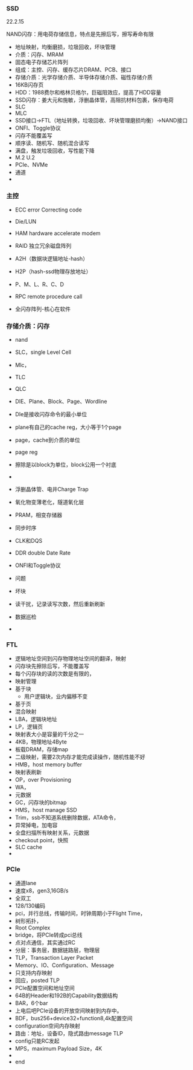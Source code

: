 ### SSD  

22.2.15  

NAND闪存：用电荷存储信息，特点是先擦后写，擦写寿命有限  
- 地址映射，均衡磨损，垃圾回收，坏块管理  
- 介质：闪存、MRAM  
- 固态电子存储芯片阵列  
- 组成：主控、闪存、缓存芯片DRAM、PCB、接口  
- 存储介质：光学存储介质、半导体存储介质、磁性存储介质  
- 16KB闪存页  
- HDD：1988费尔和格林贝格尔，巨磁阻效应，提高了HDD容量  
- SSD闪存：姜大元和施敏，浮删晶体管，高阻抗材料包裹，保存电荷  
- SLC  
- MLC  
- SSD接口->FTL（地址转换，垃圾回收、坏块管理磨损均衡）->NAND接口
- ONFI、Toggle协议  
- 闪存不能覆盖写  
- 顺序读、随机写、随机混合读写  
- 满盘，触发垃圾回收，写性能下降  
- M.2 U.2 
- PCIe、NVMe  
- 通道  
- 

### 主控  
- ECC error Correcting code  
- Die/LUN  
- HAM hardware accelerate modem  
- RAID 独立冗余磁盘阵列  

- A2H（数据块逻辑地址-hash）  
- H2P（hash-ssd物理存放地址）  
- P、M、L、R、C、D  
- RPC remote procedure call  
- 全闪存阵列-核心在软件  
### 存储介质：闪存  
- nand  
- SLC，single Level Cell  
- Mlc，
- TLC  
- QLC  
- DIE、Plane、Block、Page、Wordline
- DIe是接收闪存命令的最小单位  
- plane有自己的cache reg，大小等于1个page    
- page，cache到介质的单位  
- page reg  
- 擦除是以block为单位，block公用一个衬底  
-   
- 浮删晶体管、电井Charge Trap  
- 氧化物变薄老化，隧道氧化层  
- PRAM，相变存储器  
- 同步时序  
- CLK和DQS  
- DDR double Date Rate  
- ONFI和Toggle协议  

- 问题
- 坏块  
- 读干扰，记录读写次数，然后重新刷新   
- 数据巡检  
- 
### FTL  
- 逻辑地址空间到闪存物理地址空间的翻译，映射  
- 闪存块先擦除后写，不能覆盖写  
- 每个闪存块的读的次数是有限的，
- 映射管理  
- 基于块  
  - 用户逻辑块，业内偏移不变
- 基于页  
- 混合映射  
- LBA，逻辑块地址  
- LP，逻辑页  
- 映射表大小是容量的千分之一  
- 4KB，物理地址4Byte  
- 板载DRAM，存储map  
- 二级映射，需要2次内存才能完成读操作，随机性能不好  
- HMB，host memory buffer  
- 映射表刷新  
- OP，over Provisioning    
- WA，  
- 元数据  
- GC，闪存块的bitmap  
- HMS，host manage SSD  
- Trim，ssb不知道系统删除数据，ATA命令，  
- 异常掉电，加电容  
- 全盘扫描所有映射关系，元数据  
- checkout point，快照  
- SLC cache  
-   
### PCIe  
- 通道lane  
- 速度x8，gen3,16GB/s
- 全双工  
- 128/130编码  
- pci，并行总线，传输时间，时钟周期小于Flight Time，  
- 树形拓扑，  
- Root Complex  
- bridge，将PCIe转成pci总线  
- 点对点通信，其实通过RC  
- 分层：事务层，数据链路层，物理层  
- TLP，Transaction Layer Packet  
- Memory、IO、Configuration、Message  
- 只支持内存映射   
- 回应，posted TLP  
- PCIe配置空间和地址空间  
- 64B的Header和192B的Capability数据结构  
- BAR，6个bar  
- 上电后吧PCIe设备的开放空间映射到内存中。  
- BDF，bus256+device32+function8,4k配置空间   
- configuration空间内存映射  
- 路由：地址，设备ID，隐式路由message TLP  
- config只能RC发起  
- MPS，maximum Payload Size，4K  
- 
- end
